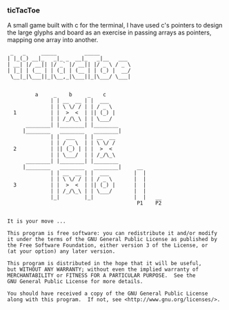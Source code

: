 ### ticTacToe

A small game built with c for the terminal, I have used c's pointers to design
the large glyphs and board as an exercise in passing arrays as pointers, mapping
one array into another.
```
 _   _     _____         _____
| |_(_) __|_   _|_ _  __|_   _|__   ___
| __| |/ __|| |/ _` |/ __|| |/ _ \ / _ \
| |_| | (__ | | (_| | (__ | | (_) |  __/
 \__|_|\___||_|\__,_|\___||_|\___/ \___|


         a     _    b     _    c
              | | __  __ | |  ___
              | | \ \/ / | | / _ \
  1           | |  >  <  | || (_) |
              | | /_/\_\ | | \___/
      ________| |________| |________
     |________   ________   ________|
              | |  ___   | | __  __
              | | / _ \  | | \ \/ /
  2           | || (_) | | |  >  <
              | | \___/  | | /_/\_\
      ________| |________| |________
     |________   ________   ________|     __
              | | __  __ | |  ___        |  |
              | | \ \/ / | | / _ \       |  |
  3           | |  >  <  | || (_) |      |  |
              | | /_/\_\ | | \___/       |  |
              |_|        |_|             |  |   __
                                          P1    P2


It is your move ...

```

    This program is free software: you can redistribute it and/or modify
    it under the terms of the GNU General Public License as published by
    the Free Software Foundation, either version 3 of the License, or
    (at your option) any later version.

    This program is distributed in the hope that it will be useful,
    but WITHOUT ANY WARRANTY; without even the implied warranty of
    MERCHANTABILITY or FITNESS FOR A PARTICULAR PURPOSE.  See the
    GNU General Public License for more details.

    You should have received a copy of the GNU General Public License
    along with this program.  If not, see <http://www.gnu.org/licenses/>.
